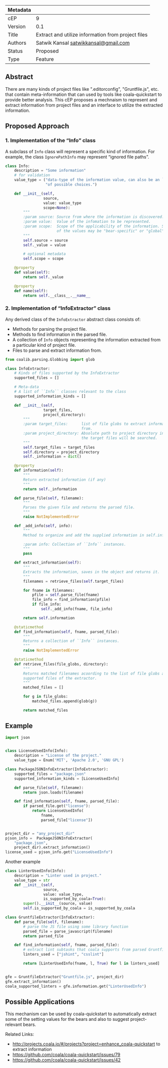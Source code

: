 | Metadata     |                                                          |
| ------------ |----------------------------------------------------------|
| cEP          | 9                                                        |
| Version      | 0.1                                                      |
| Title        | Extract and utilize information from project files       |
| Authors      | Satwik Kansal <satwikkansal@gmail.com>                   |
| Status       | Proposed                                                 |
| Type         | Feature                                                  |

## Abstract

There are many kinds of project files like ".editorconfig", "Gruntfile.js", etc. that contain meta-information that can used by tools like coala-quickstart to provide better analysis. This cEP proposes a mechnaism to represent and extract information from project files and an interface to utilize the extracted information.

## Proposed Approach

### 1. Implementation of the “Info” class

A subclass of `Info` class will represent a specific kind of information. For example, the class `IgnorePathInfo` may represent “ignored file paths”.

```py
class Info:
    description = "Some information"
    # for validation
    value_type = ("data-type of the information value, can also be an ``Enum``"
                  "of possible choices.")

    def __init__(self,
                 source,
                 value: value_type
                 scope=None):
        """
        :param source: Source from where the information is discovered.
        :param value:  Value of the infomation to be represented.
        :param scope:  Scope of the applicability of the information. Some
                       of the values may be "bear-specific" or "global".
        """
        self.source = source
        self._value = value

        # optional metadata
        self.scope = scope

    @property
    def value(self):
        return self._value

    @property
    def name(self):
        return self.__class__.__name__
```


### 2. Implementation of “InfoExtractor” class

Any derived class of the `InfoExtractor` abstract class consists of:
- Methods for parsing the project file.
- Methods to find information in the parsed file.
- A collection of `Info` objects representing the information extracted from a particular kind of project file.
- Files to parse and extract information from.

```py
from coalib.parsing.Globbing import glob

class InfoExtractor:
    # Kinds of files supported by the InfoExtractor
    supported_files = []

    # Meta-data
    # A list of ``Info`` classes relevant to the class
    supported_information_kinds = []

    def __init__(self,
                 target_files,
                 project_directory):
        """
        :param target_files:      list of file globs to extract information
                                  from.
        :param project_directory: Absolute path to project directory in which
                                  the target files will be searched.
        """
        self.target_files = target_files
        self.directory = project_directory
        self._information = dict()

    @property
    def information(self):
        """
        Return extracted information (if any)
        """
        return self._information

    def parse_file(self, filename):
        """
        Parses the given file and returns the parsed file.
        """
        raise NotImplementedError

    def _add_info(self, info):
        """
        Method to organize and add the supplied information in self.information attribute.

        :param info: Collection of ``Info`` instances.
        """
        pass

    def extract_information(self):
        """
        Extracts the information, saves in the object and returns it.
        """
        filenames = retrieve_files(self.target_files)

        for fname in filenames:
            pfile = self.parse_file(fname)
            file_info = find_information(pfile)
            if file_info:
                self._add_info(fname, file_info)

        return self.information

    @staticmethod
    def find_information(self, fname, parsed_file):
        """
        Returns a collection of ``Info`` instances.
        """
        raise NotImplementedError

    @staticmethod
    def retrieve_files(file_globs, directory):
        """
        Returns matched filenames acoording to the list of file globs and
        supported files of the extractor.
        """
        matched_files = []

        for g in file_globs:
            matched_files.append(glob(g))

        return matched_files
```

## Example

```py
import json


class LicenseUsedInfo(Info):
    description = "License of the project."
    value_type = Enum('MIT', 'Apache 2.0', 'GNU GPL')

class PackageJSONInfoExtractor(InfoExtractor):
    supported_files = "package.json"
    supported_information_kinds = [LicenseUsedInfo]

    def parse_file(self, filename):
        return json.loads(filename)

    def find_information(self, fname, parsed_file):
        if parsed_file.get("license"):
            return LicenseUsedInfo(
                fname,
                parsed_file["license"])


project_dir = "any_project_dir"
pjson_info =  PackageJSONInfoExtractor(
    "package.json",
    project_dir).extract_information()
license_used = pjson_info.get("LicenseUsedInfo")
```

Another example
```py
class LinterUsedInfo(Info):
    description = "Linter used in project."
    value_type = str
    def __init__(self,
                 source,
                 value: value_type,
                 is_supported_by_coala=True):
        super().__init__(source, value)
        self.is_supported_by_coala = is_supported_by_coala

class GruntfileExtractor(InfoExtractor):
    def parse_file(self, filename):
        # parse the JS file using some library function
        parsed_file = parse_javascript(filename)
        return parsed_file

    def find_information(self, fname, parsed_file):
        # extract lint subtasks that coala supports from parsed Gruntfile.js
        linters_used = ["jshint", "csslint"]

        return [LinterUsedInfo(fname, l, True) for l in linters_used]


gfe = GruntfileExtractor("Gruntfile.js", project_dir)
gfe.extract_information()
coala_supported_linters = gfe.information.get("LinterUsedInfo")
```

## Possible Applications

This mechanism can be used by coala-quickstart to automatically extract some of the setting values for the bears and also to suggest project-relevant bears.

Related Links:
- http://projects.coala.io/#/projects?project=enhance_coala-quickstart to extract information
- https://github.com/coala/coala-quickstart/issues/79
- https://github.com/coala/coala-quickstart/issues/42
